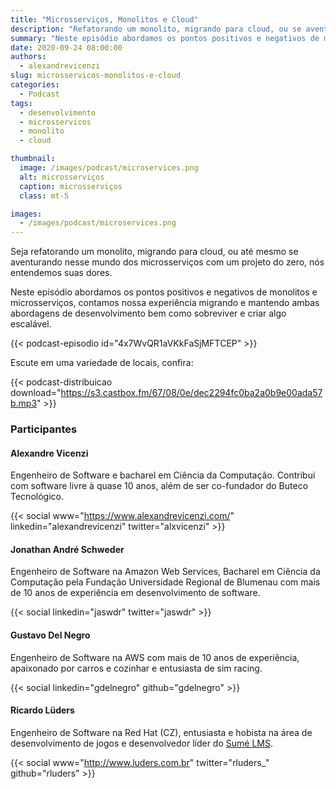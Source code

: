 ```yaml
---
title: "Microsserviços, Monolitos e Cloud"
description: "Refatorando um monolito, migrando para cloud, ou se aventurando com microsserviços em um projeto novo? Confira este podcast."
summary: "Neste episódio abordamos os pontos positivos e negativos de monolitos e microserviços, contamos nossa experiência migrando e mantendo ambas abordagens de desenvolvimento bem como sobreviver e criar algo escalável."
date: 2020-09-24 08:00:00
authors:
  - alexandrevicenzi
slug: microsservicos-monolitos-e-cloud
categories:
  - Podcast
tags:
  - desenvolvimento
  - microsservicos
  - monolito
  - cloud

thumbnail:
  image: /images/podcast/microservices.png
  alt: microsserviços
  caption: microsserviços
  class: mt-5

images:
  - /images/podcast/microservices.png
---
```


Seja refatorando um monolito, migrando para cloud, ou até mesmo se aventurando nesse mundo dos microsserviços com um projeto do zero, nós entendemos suas dores.

Neste episódio abordamos os pontos positivos e negativos de monolitos e microsserviços, contamos nossa experiência migrando e mantendo ambas abordagens de desenvolvimento bem como sobreviver e criar algo escalável.

{{< podcast-episodio id="4x7WvQR1aVKkFaSjMFTCEP" >}}

Escute em uma variedade de locais, confira:

{{< podcast-distribuicao download="https://s3.castbox.fm/67/08/0e/dec2294fc0ba2a0b9e00ada57b.mp3" >}}

### Participantes

#### Alexandre Vicenzi

Engenheiro de Software e bacharel em Ciência da Computação. Contribui com software livre à quase 10 anos, além de ser co-fundador do Buteco Tecnológico.

{{< social www="https://www.alexandrevicenzi.com/" linkedin="alexandrevicenzi" twitter="alxvicenzi" >}}

#### Jonathan André Schweder

Engenheiro de Software na Amazon Web Services, Bacharel em Ciência da Computação pela Fundação Universidade Regional de Blumenau com mais de 10 anos de experiência em desenvolvimento de software.

{{< social linkedin="jaswdr" twitter="jaswdr" >}}

#### Gustavo Del Negro

Engenheiro de Software na AWS com mais de 10 anos de experiência, apaixonado por carros e cozinhar e entusiasta de sim racing.

{{< social linkedin="gdelnegro" github="gdelnegro" >}}

#### Ricardo Lüders

Engenheiro de Software na Red Hat (CZ), entusiasta e hobista na área de desenvolvimento de jogos e desenvolvedor líder do [Sumé LMS](www.sumelms.com).

{{< social www="http://www.luders.com.br" twitter="rluders_" github="rluders" >}}
